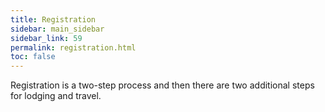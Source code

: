 ```yaml
---
title: Registration
sidebar: main_sidebar
sidebar_link: 59
permalink: registration.html
toc: false
---
```


Registration is a two-step process and then there are two additional steps for lodging and travel.

